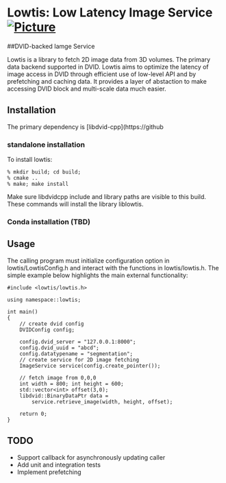 # Lowtis: Low Latency Image Service [![Picture](https://raw.github.com/janelia-flyem/janelia-flyem.github.com/master/images/HHMI_Janelia_Color_Alternate_180x40.png)](http://www.janelia.org)
##DVID-backed Iamge Service

Lowtis is a library to fetch 2D image data from 3D volumes.  The primary data backend supported
in DVID.  Lowtis aims to optimize the latency of image access in DVID through efficient use of
low-level API and by prefetching and caching data.  It provides a layer of abstaction
to make accessing DVID block and multi-scale data much easier.

## Installation

The primary dependency is [libdvid-cpp](https://github

### standalone installation

To install lowtis:

    % mkdir build; cd build;
    % cmake ..
    % make; make install

Make sure libdvidcpp include and library paths are visible to this build.
These commands will install the library liblowtis. 

### Conda installation (TBD)


## Usage

The calling program must initialize configuration option in lowtis/LowtisConfig.h
and interact with the functions in lowtis/lowtis.h.  The simple example below
highlights the main external functionality:

    #include <lowtis/lowtis.h>

    using namespace::lowtis;

    int main()
    {
        // create dvid config
        DVIDConfig config;
        
        config.dvid_server = "127.0.0.1:8000";
        config.dvid_uuid = "abcd";
        config.datatypename = "segmentation";
        // create service for 2D image fetching
        ImageService service(config.create_pointer());

        // fetch image from 0,0,0
        int width = 800; int height = 600;
        std::vector<int> offset(3,0);
        libdvid::BinaryDataPtr data = 
            service.retrieve_image(width, height, offset);

        return 0;
    }

## TODO

* Support callback for asynchronously updating caller
* Add unit and integration tests
* Implement prefetching



